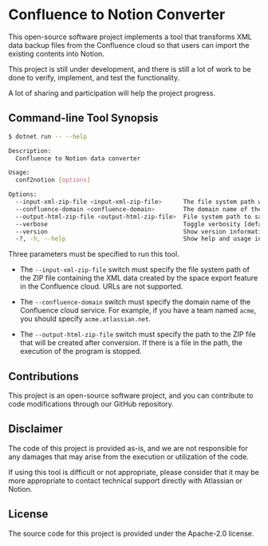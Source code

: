# Confluence to Notion Converter

This open-source software project implements a tool that transforms XML data backup files from the Confluence cloud so that users can import the existing contents into Notion.

This project is still under development, and there is still a lot of work to be done to verify, implement, and test the functionality.

A lot of sharing and participation will help the project progress.

## Command-line Tool Synopsis

```bash
$ dotnet run -- --help

Description:
  Confluence to Notion data converter

Usage:
  conf2notion [options]

Options:
  --input-xml-zip-file <input-xml-zip-file>      The file system path where the ZIP file in XML format created by the Confluence Space export function is stored.
  --confluence-domain <confluence-domain>        The domain name of the Confluence cloud service (e.g., acme.atlassian.net).
  --output-html-zip-file <output-html-zip-file>  File system path to save the converted ZIP file.
  --verbose                                      Toggle verbosity [default: False]
  --version                                      Show version information
  -?, -h, --help                                 Show help and usage information
```

Three parameters must be specified to run this tool.

- The `--input-xml-zip-file` switch must specify the file system path of the ZIP file containing the XML data created by the space export feature in the Confluence cloud. URLs are not supported.

- The `--confluence-domain` switch must specify the domain name of the Confluence cloud service. For example, if you have a team named `acme`, you should specify `acme.atlassian.net`.

- The `--output-html-zip-file` switch must specify the path to the ZIP file that will be created after conversion. If there is a file in the path, the execution of the program is stopped.

## Contributions

This project is an open-source software project, and you can contribute to code modifications through our GitHub repository.

## Disclaimer

The code of this project is provided as-is, and we are not responsible for any damages that may arise from the execution or utilization of the code.

If using this tool is difficult or not appropriate, please consider that it may be more appropriate to contact technical support directly with Atlassian or Notion.

## License

The source code for this project is provided under the Apache-2.0 license.
